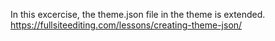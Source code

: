 In this excercise, the theme.json file in the theme is extended.
https://fullsiteediting.com/lessons/creating-theme-json/
